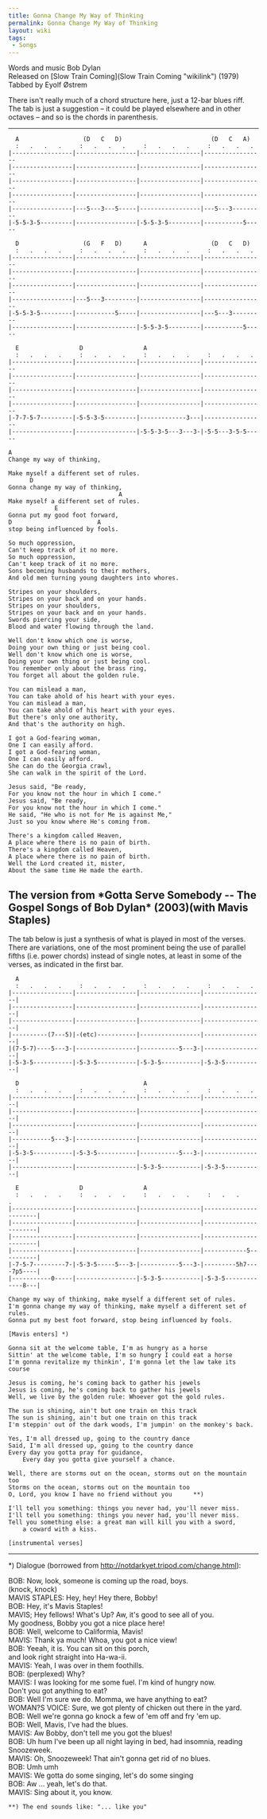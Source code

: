 ```yaml
---
title: Gonna Change My Way of Thinking
permalink: Gonna Change My Way of Thinking
layout: wiki
tags:
 - Songs
---
```


Words and music Bob Dylan  
Released on [Slow Train Coming](Slow Train Coming "wikilink") (1979)  
Tabbed by Eyolf Østrem

There isn't really much of a chord structure here, just a 12-bar blues
riff. The tab is just a suggestion – it could be played elsewhere and in
other octaves – and so is the chords in parenthesis.

* * * * *

      A                  (D   C   D)                         (D   C   A)
      :   .   .   .     :   .   .   .     :   .   .   .     :   .   .   .
    |-----------------|-----------------|-----------------|-----------------
    |-----------------|-----------------|-----------------|-----------------
    |-----------------|-----------------|-----------------|-----------------
    |-----------------|-----------------|-----------------|-----------------
    |-----------------|---5---3---5-----|-----------------|---5---3---------
    |-5-5-3-5---------|-----------------|-5-5-3-5---------|-----------5-----

      D                  (G   F   D)      A                  (D   C   D)
      :   .   .   .     :   .   .   .     :   .   .   .     :   .   .   .
    |-----------------|-----------------|-----------------|-----------------
    |-----------------|-----------------|-----------------|-----------------
    |-----------------|-----------------|-----------------|-----------------
    |-----------------|---5---3---------|-----------------|-----------------
    |-5-5-3-5---------|-----------5-----|-----------------|---5---3---------
    |-----------------|-----------------|-5-5-3-5---------|-----------5-----

      E                 D                 A
      :   .   .   .     :   .   .   .     :   .   .   .     :   .   .   .
    |-----------------|-----------------|-----------------|-----------------
    |-----------------|-----------------|-----------------|-----------------
    |-----------------|-----------------|-----------------|-----------------
    |-----------------|-----------------|-----------------|-----------------
    |-7-7-5-7---------|-5-5-3-5---------|-------------3---|-----------------
    |-----------------|-----------------|-5-5-3-5---3---3-|-5-5---3-5-5-----

    A
    Change my way of thinking,

    Make myself a different set of rules.
          D
    Gonna change my way of thinking,
                                   A
    Make myself a different set of rules.
                 E
    Gonna put my good foot forward,
    D                        A
    stop being influenced by fools.

    So much oppression,
    Can't keep track of it no more.
    So much oppression,
    Can't keep track of it no more.
    Sons becoming husbands to their mothers,
    And old men turning young daughters into whores.

    Stripes on your shoulders,
    Stripes on your back and on your hands.
    Stripes on your shoulders,
    Stripes on your back and on your hands.
    Swords piercing your side,
    Blood and water flowing through the land.

    Well don't know which one is worse,
    Doing your own thing or just being cool.
    Well don't know which one is worse,
    Doing your own thing or just being cool.
    You remember only about the brass ring,
    You forget all about the golden rule.

    You can mislead a man,
    You can take ahold of his heart with your eyes.
    You can mislead a man,
    You can take ahold of his heart with your eyes.
    But there's only one authority,
    And that's the authority on high.

    I got a God-fearing woman,
    One I can easily afford.
    I got a God-fearing woman,
    One I can easily afford.
    She can do the Georgia crawl,
    She can walk in the spirit of the Lord.

    Jesus said, "Be ready,
    For you know not the hour in which I come."
    Jesus said, "Be ready,
    For you know not the hour in which I come."
    He said, "He who is not for Me is against Me,"
    Just so you know where He's coming from.

    There's a kingdom called Heaven,
    A place where there is no pain of birth.
    There's a kingdom called Heaven,
    A place where there is no pain of birth.
    Well the Lord created it, mister,
    About the same time He made the earth.

<h2 class="songversion">
The version from *Gotta Serve Somebody -- The Gospel Songs of Bob Dylan*
(2003)(with Mavis Staples)

</h2>
The tab below is just a synthesis of what is played in most of the
verses. There are variations, one of the most prominent being the use of
parallel fifths (i.e. power chords) instead of single notes, at least in
some of the verses, as indicated in the first bar.

      A
      :   .   .   .     :   .   .   .     :   .   .   .     :   .   .   .
    |-----------------|-----------------|-----------------|-----------------|
    |-----------------|-----------------|-----------------|-----------------|
    |-----------------|-----------------|-----------------|-----------------|
    |----------(7---5)|-(etc)-----------|-----------------|-----------------|
    |(7-5-7)----5---3-|-----------------|-----------5---3-|-----------------|
    |-5-3-5-----------|-5-3-5-----------|-5-3-5-----------|-5-3-5-----------|

      D                                   A
      :   .   .   .     :   .   .   .     :   .   .   .     :   .   .   .
    |-----------------|-----------------|-----------------|-----------------|
    |-----------------|-----------------|-----------------|-----------------|
    |-----------------|-----------------|-----------------|-----------------|
    |-----------5---3-|-----------------|-----------------|-----------------|
    |-5-3-5-----------|-5-3-5-----------|-----------5---3-|-----------------|
    |-----------------|-----------------|-5-3-5-----------|-5-3-5-----------|

      E                 D                 A
      :   .   .   .     :   .   .   .     :   .   .   .     :   .   .      .
    |-----------------|-----------------|-----------------|-----------------------|
    |-----------------|-----------------|-----------------|-----------------------|
    |-----------------|-----------------|-----------------|-----------------------|
    |-----------------|-----------------|-----------------|------------5----------|
    |-7-5-7---------7-|-5-3-5-----5---3-|-----------5---3-|---------5h7----7p5----|
    |-----------0-----|-----------------|-5-3-5-----------|-5-3-5-------------8---|

    Change my way of thinking, make myself a different set of rules.
    I'm gonna change my way of thinking, make myself a different set of rules.
    Gonna put my best foot forward, stop being influenced by fools.

    [Mavis enters] *)

    Gonna sit at the welcome table, I'm as hungry as a horse
    Sittin' at the welcome table, I'm so hungry I could eat a horse
    I'm gonna revitalize my thinkin', I'm gonna let the law take its course

    Jesus is coming, he's coming back to gather his jewels
    Jesus is coming, he's coming back to gather his jewels
    Well, we live by the golden rule: Whoever got the gold rules.

    The sun is shining, ain't but one train on this track
    The sun is shining, ain't but one train on this track
    I'm steppin' out of the dark woods, I'm jumpin' on the monkey's back.

    Yes, I'm all dressed up, going to the country dance
    Said, I'm all dressed up, going to the country dance
    Every day you gotta pray for guidance,
        Every day you gotta give yourself a chance.

    Well, there are storms out on the ocean, storms out on the mountain too
    Storms on the ocean, storms out on the mountain too
    O, Lord, you know I have no friend without you      **)

    I'll tell you something: things you never had, you'll never miss.
    I'll tell you something: things you never had, you'll never miss.
    Tell you something else: a great man will kill you with a sword,
        a coward with a kiss.

    [instrumental verses]

* * * * *

\*) Dialogue (borrowed from
[<http://notdarkyet.tripod.com/change.html>](http://notdarkyet.tripod.com/change.html)):

BOB: Now, look, someone is coming up the road, boys.  
(knock, knock)  
MAVIS STAPLES: Hey, hey! Hey there, Bobby!  
BOB: Hey, it's Mavis Staples!  
MAVIS; Hey fellows! What's Up? Aw, it's good to see all of you.  
My goodness, Bobby you got a nice place here!  
BOB: Well, welcome to Califormia, Mavis!  
MAVIS: Thank ya much! Whoa, you got a nice view!  
BOB: Yeeah, it is. You can sit on this porch,  
and look right straight into Ha-wa-ii.  
MAVIS: Yeah, I was over in them foothills.  
BOB: (perplexed) Why?  
MAVIS: I was looking for me some fuel. I'm kind of hungry now.  
Don't you got anything to eat?  
BOB: Well I'm sure we do. Momma, we have anything to eat?  
WOMAN?S VOICE: Sure, we got plenty of chicken out there in the yard.  
BOB: Well we're gonna go knock a few of 'em off and fry 'em up.  
BOB: Well, Mavis, I've had the blues.  
MAVIS: Aw Bobby, don't tell me you got the blues!  
BOB: Uh hum I've been up all night laying in bed, had insomnia, reading
Snoozeweek.  
MAVIS: Oh, Snoozeweek! That ain't gonna get rid of no blues.  
BOB: Umh umh  
MAVIS: We gotta do some singing, let's do some singing  
BOB: Aw ... yeah, let's do that.  
MAVIS: Sing about it, you know.

    **) The end sounds like: "... like you"
